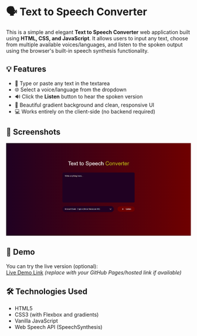 # 🗣️ Text to Speech Converter

This is a simple and elegant **Text to Speech Converter** web application built using **HTML, CSS, and JavaScript**. It allows users to input any text, choose from multiple available voices/languages, and listen to the spoken output using the browser's built-in speech synthesis functionality.

## 💡 Features

- 📝 Type or paste any text in the textarea
- 🌐 Select a voice/language from the dropdown
- 🔊 Click the **Listen** button to hear the spoken version
- 🎨 Beautiful gradient background and clean, responsive UI
- 💻 Works entirely on the client-side (no backend required)

## 📸 Screenshots
![image alt](https://github.com/TanmayPathak19/Text-to-Speech-Converter/blob/86f055d70c81dbfe57b0338416c0726092ae91b1/Screenshot.png)

## 🚀 Demo

You can try the live version (optional):  
[Live Demo Link](#) *(replace with your GitHub Pages/hosted link if available)*

## 🛠️ Technologies Used

- HTML5
- CSS3 (with Flexbox and gradients)
- Vanilla JavaScript
- Web Speech API (SpeechSynthesis)
